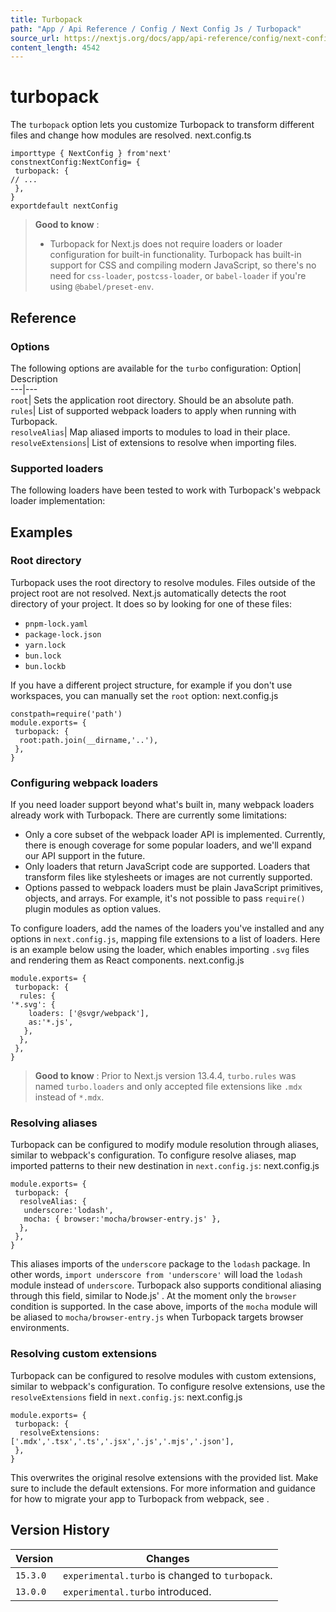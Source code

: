 ```yaml
---
title: Turbopack
path: "App / Api Reference / Config / Next Config Js / Turbopack"
source_url: https://nextjs.org/docs/app/api-reference/config/next-config-js/turbopack
content_length: 4542
---
```


# turbopack
The `turbopack` option lets you customize Turbopack to transform different files and change how modules are resolved.
next.config.ts
```
importtype { NextConfig } from'next'
constnextConfig:NextConfig= {
 turbopack: {
// ...
 },
}
exportdefault nextConfig
```

> **Good to know** :
>   * Turbopack for Next.js does not require loaders or loader configuration for built-in functionality. Turbopack has built-in support for CSS and compiling modern JavaScript, so there's no need for `css-loader`, `postcss-loader`, or `babel-loader` if you're using `@babel/preset-env`.
> 

## Reference
### Options
The following options are available for the `turbo` configuration:
Option| Description  
---|---  
`root`| Sets the application root directory. Should be an absolute path.  
`rules`| List of supported webpack loaders to apply when running with Turbopack.  
`resolveAlias`| Map aliased imports to modules to load in their place.  
`resolveExtensions`| List of extensions to resolve when importing files.  
### Supported loaders
The following loaders have been tested to work with Turbopack's webpack loader implementation:
## Examples
### Root directory
Turbopack uses the root directory to resolve modules. Files outside of the project root are not resolved.
Next.js automatically detects the root directory of your project. It does so by looking for one of these files:
  * `pnpm-lock.yaml`
  * `package-lock.json`
  * `yarn.lock`
  * `bun.lock`
  * `bun.lockb`


If you have a different project structure, for example if you don't use workspaces, you can manually set the `root` option:
next.config.js
```
constpath=require('path')
module.exports= {
 turbopack: {
  root:path.join(__dirname,'..'),
 },
}
```

### Configuring webpack loaders
If you need loader support beyond what's built in, many webpack loaders already work with Turbopack. There are currently some limitations:
  * Only a core subset of the webpack loader API is implemented. Currently, there is enough coverage for some popular loaders, and we'll expand our API support in the future.
  * Only loaders that return JavaScript code are supported. Loaders that transform files like stylesheets or images are not currently supported.
  * Options passed to webpack loaders must be plain JavaScript primitives, objects, and arrays. For example, it's not possible to pass `require()` plugin modules as option values.


To configure loaders, add the names of the loaders you've installed and any options in `next.config.js`, mapping file extensions to a list of loaders.
Here is an example below using the loader, which enables importing `.svg` files and rendering them as React components.
next.config.js
```
module.exports= {
 turbopack: {
  rules: {
'*.svg': {
    loaders: ['@svgr/webpack'],
    as:'*.js',
   },
  },
 },
}
```

> **Good to know** : Prior to Next.js version 13.4.4, `turbo.rules` was named `turbo.loaders` and only accepted file extensions like `.mdx` instead of `*.mdx`.
### Resolving aliases
Turbopack can be configured to modify module resolution through aliases, similar to webpack's configuration.
To configure resolve aliases, map imported patterns to their new destination in `next.config.js`:
next.config.js
```
module.exports= {
 turbopack: {
  resolveAlias: {
   underscore:'lodash',
   mocha: { browser:'mocha/browser-entry.js' },
  },
 },
}
```

This aliases imports of the `underscore` package to the `lodash` package. In other words, `import underscore from 'underscore'` will load the `lodash` module instead of `underscore`.
Turbopack also supports conditional aliasing through this field, similar to Node.js' . At the moment only the `browser` condition is supported. In the case above, imports of the `mocha` module will be aliased to `mocha/browser-entry.js` when Turbopack targets browser environments.
### Resolving custom extensions
Turbopack can be configured to resolve modules with custom extensions, similar to webpack's configuration.
To configure resolve extensions, use the `resolveExtensions` field in `next.config.js`:
next.config.js
```
module.exports= {
 turbopack: {
  resolveExtensions: ['.mdx','.tsx','.ts','.jsx','.js','.mjs','.json'],
 },
}
```

This overwrites the original resolve extensions with the provided list. Make sure to include the default extensions.
For more information and guidance for how to migrate your app to Turbopack from webpack, see .
## Version History
Version| Changes  
---|---  
`15.3.0`| `experimental.turbo` is changed to `turbopack`.  
`13.0.0`| `experimental.turbo` introduced.
